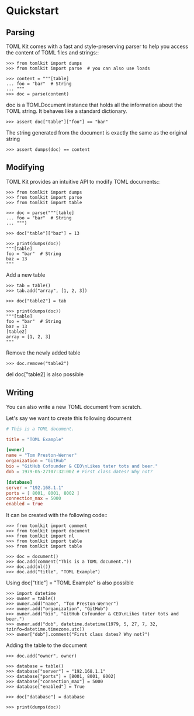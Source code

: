 Quickstart
==========

Parsing
-------

TOML Kit comes with a fast and style-preserving parser to help you access
the content of TOML files and strings::


    >>> from tomlkit import dumps
    >>> from tomlkit import parse  # you can also use loads

    >>> content = """[table]
    ... foo = "bar"  # String
    ... """
    >>> doc = parse(content)

doc is a TOMLDocument instance that holds all the information
about the TOML string.
It behaves like a standard dictionary.

    >>> assert doc["table"]["foo"] == "bar"

The string generated from the document is exactly the same
as the original string

    >>> assert dumps(doc) == content


Modifying
---------

TOML Kit provides an intuitive API to modify TOML documents::

    >>> from tomlkit import dumps
    >>> from tomlkit import parse
    >>> from tomlkit import table

    >>> doc = parse("""[table]
    ... foo = "bar"  # String
    ... """)

    >>> doc["table"]["baz"] = 13

    >>> print(dumps(doc))
    """[table]
    foo = "bar"  # String
    baz = 13
    """

Add a new table

    >>> tab = table()
    >>> tab.add("array", [1, 2, 3])

    >>> doc["table2"] = tab

    >>> print(dumps(doc))
    """[table]
    foo = "bar"  # String
    baz = 13
    [table2]
    array = [1, 2, 3]
    """

Remove the newly added table

    >>> doc.remove("table2")

del doc["table2] is also possible

Writing
-------

You can also write a new TOML document from scratch.

Let's say we want to create this following document

```toml
# This is a TOML document.

title = "TOML Example"

[owner]
name = "Tom Preston-Werner"
organization = "GitHub"
bio = "GitHub Cofounder & CEO\nLikes tater tots and beer."
dob = 1979-05-27T07:32:00Z # First class dates? Why not?

[database]
server = "192.168.1.1"
ports = [ 8001, 8001, 8002 ]
connection_max = 5000
enabled = true
```

It can be created with the following code::

    >>> from tomlkit import comment
    >>> from tomlkit import document
    >>> from tomlkit import nl
    >>> from tomlkit import table
    >>> from tomlkit import table

    >>> doc = document()
    >>> doc.add(comment("This is a TOML document."))
    >>> doc.add(nl())
    >>> doc.add("title", "TOML Example")

Using doc["title"] = "TOML Example" is also possible

    >>> import datetime
    >>> owner = table()
    >>> owner.add("name", "Tom Preston-Werner")
    >>> owner.add("organization", "GitHub")
    >>> owner.add("bio", "GitHub Cofounder & CEO\nLikes tater tots and beer.")
    >>> owner.add("dob", datetime.datetime(1979, 5, 27, 7, 32, tzinfo=datetime.timezone.utc))
    >>> owner["dob"].comment("First class dates? Why not?")

Adding the table to the document

    >>> doc.add("owner", owner)

    >>> database = table()
    >>> database["server"] = "192.168.1.1"
    >>> database["ports"] = [8001, 8001, 8002]
    >>> database["connection_max"] = 5000
    >>> database["enabled"] = True

    >>> doc["database"] = database

    >>> print(dumps(doc))
